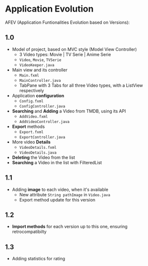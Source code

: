 # Application Evolution
AFEV (Application Funtionalities Evolution based on Versions):

## 1.0
- Model of project, based on MVC style (Model View Controller)
    - 3 Video types: Movie | TV Serie | Anime Serie
    - ```Video```, ```Movie```, ```TVSerie```
    - ```VideoKeeper.java```
- Main view and its controller
    - ```Main.fxml```
    - ```MainController.java```
    - TabPane with 3 Tabs for all three Video types, with a ListView respectively
- Application **configuration**
    - ```Config.fxml```
    - ```ConfigController.java```
- **Searching** and **Adding** a Video from TMDB, using its API
    - ```AddVideo.fxml```
    - ```AddVideoController.java```
- **Export** methods
    - ```Export.fxml```
    - ```ExportController.java```
- More video **Details**
    - ```VideoDetails.fxml```
    - ```VideoDetails.java```
- **Deleting** the Video from the list
- **Searching** a Video in the list with FilteredList

## 1.1 
- Adding **image** to each video, when it's available
    - New attribute ```String pathImage``` in ```Video.java```
    - Export method update for this version

## 1.2
- **Import methods** for each version up to this one, ensuring retrocompatibilty


## 1.3
- Adding statistics for rating
